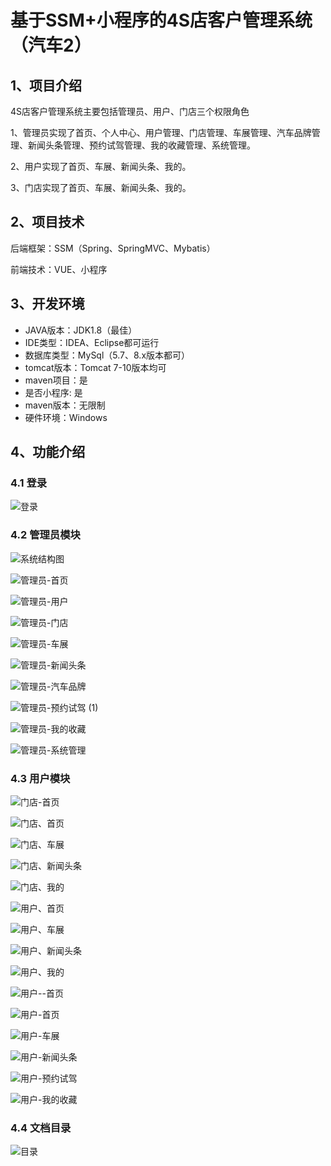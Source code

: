 # 基于SSM+小程序的4S店客户管理系统（汽车2）



## 1、项目介绍

4S店客户管理系统主要包括管理员、用户、门店三个权限角色

1、管理员实现了首页、个人中心、用户管理、门店管理、车展管理、汽车品牌管理、新闻头条管理、预约试驾管理、我的收藏管理、系统管理。

2、用户实现了首页、车展、新闻头条、我的。

3、门店实现了首页、车展、新闻头条、我的。

## 2、项目技术

后端框架：SSM（Spring、SpringMVC、Mybatis）

前端技术：VUE、小程序

## 3、开发环境

- JAVA版本：JDK1.8（最佳）
- IDE类型：IDEA、Eclipse都可运行
- 数据库类型：MySql（5.7、8.x版本都可） 
- tomcat版本：Tomcat 7-10版本均可
- maven项目：是 
- 是否小程序:   是
- maven版本：无限制
- 硬件环境：Windows

## 4、功能介绍

### 4.1 登录

![登录](https://www.codemarket.fun/202407211438952.png)

### 4.2 管理员模块

![系统结构图](https://www.codemarket.fun/202407211443015.png)

![管理员-首页](https://www.codemarket.fun/202407211443296.png)

![管理员-用户](https://www.codemarket.fun/202407211443848.png)

![管理员-门店](https://www.codemarket.fun/202407211443278.png)

![管理员-车展](https://www.codemarket.fun/202407211443282.png)

![管理员-新闻头条](https://www.codemarket.fun/202407211443770.png)

![管理员-汽车品牌](https://www.codemarket.fun/202407211443294.png)

![管理员-预约试驾 (1)](https://www.codemarket.fun/202407211443928.png)

![管理员-我的收藏](https://www.codemarket.fun/202407211443298.png)

![管理员-系统管理](https://www.codemarket.fun/202407211443311.png)

### 4.3 用户模块

![门店-首页](https://www.codemarket.fun/202407211444571.png)

![门店、首页](https://www.codemarket.fun/202407211444547.png)

![门店、车展](https://www.codemarket.fun/202407211444536.png)

![门店、新闻头条](https://www.codemarket.fun/202407211444562.png)

![门店、我的](https://www.codemarket.fun/202407211444561.png)

![用户、首页](https://www.codemarket.fun/202407211444910.png)

![用户、车展](https://www.codemarket.fun/202407211444576.png)

![用户、新闻头条](https://www.codemarket.fun/202407211444104.png)

![用户、我的](https://www.codemarket.fun/202407211444045.png)

![用户--首页](https://www.codemarket.fun/202407211444398.png)

![用户-首页](https://www.codemarket.fun/202407211444298.png)

![用户-车展](https://www.codemarket.fun/202407211444184.png)

![用户-新闻头条](https://www.codemarket.fun/202407211444776.png)

![用户-预约试驾](https://www.codemarket.fun/202407211444914.png)

![用户-我的收藏](https://www.codemarket.fun/202407211444634.png)

### 4.4 文档目录

![目录](https://www.codemarket.fun/202407211444487.png)
